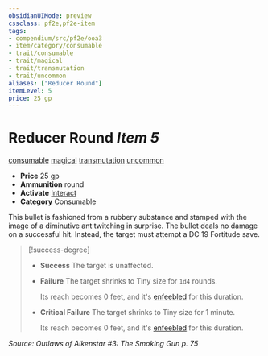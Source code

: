 ```yaml
---
obsidianUIMode: preview
cssclass: pf2e,pf2e-item
tags:
- compendium/src/pf2e/ooa3
- item/category/consumable
- trait/consumable
- trait/magical
- trait/transmutation
- trait/uncommon
aliases: ["Reducer Round"]
itemLevel: 5
price: 25 gp
---
```

# Reducer Round *Item 5*  
[consumable](../../../rules/traits/consumable.md)  [magical](../../../rules/traits/magical.md)  [transmutation](../../../rules/traits/transmutation.md)  [uncommon](../../../rules/traits/uncommon.md)  

- **Price** 25 gp
- **Ammunition** round
- **Activate** [Interact](../../../rules/actions/interact.md)
- **Category** Consumable

This bullet is fashioned from a rubbery substance and stamped with the image of a diminutive ant twitching in surprise. The bullet deals no damage on a successful hit. Instead, the target must attempt a DC 19 Fortitude save.

> [!success-degree] 
> - **Success** The target is unaffected.
> - **Failure** The target shrinks to Tiny size for `1d4` rounds.
>
>    Its reach becomes 0 feet, and it's [enfeebled](../../../rules/conditions.md#Enfeebled) for this duration.
> - **Critical Failure** The target shrinks to Tiny size for 1 minute.
>
>    Its reach becomes 0 feet, and it's [enfeebled](../../../rules/conditions.md#Enfeebled) for this duration.

*Source: Outlaws of Alkenstar #3: The Smoking Gun p. 75*